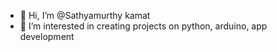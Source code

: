 - 👋 Hi, I’m @Sathyamurthy kamat
- 👀 I’m interested in creating projects on python, arduino, app development
<!--- 💞️ I’m looking to collaborate on ...
- 📫 How to reach me ...-->

<!---
Sathyamurthyskamat/Sathyamurthyskamat is a ✨ special ✨ repository because its `README.md` (this file) appears on your GitHub profile.
You can click the Preview link to take a look at your changes.
--->
